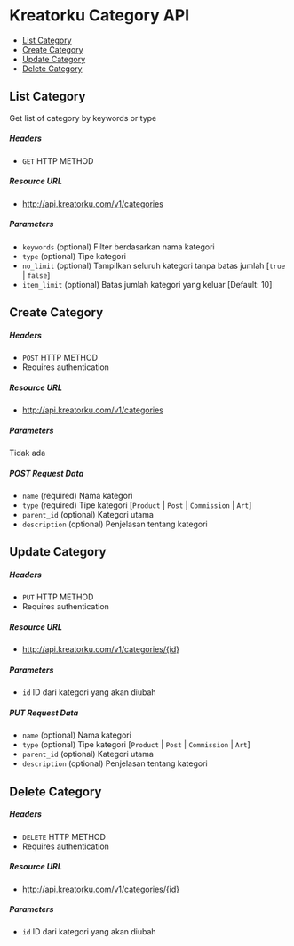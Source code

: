 # Kreatorku Category API
- [List Category](#list-category)
- [Create Category](#create-category)
- [Update Category](#update-category)
- [Delete Category](#delete-category)

## List Category
Get list of category by keywords or type

##### Headers
- `GET` HTTP METHOD

##### Resource URL
- http://api.kreatorku.com/v1/categories

##### Parameters
- `keywords` (optional) Filter berdasarkan nama kategori
- `type` (optional) Tipe kategori
- `no_limit` (optional) Tampilkan seluruh kategori tanpa batas jumlah [`true` | `false`]
- `item_limit` (optional) Batas jumlah kategori yang keluar [Default: 10]

## Create Category

##### Headers
- `POST` HTTP METHOD
- Requires authentication

##### Resource URL
- http://api.kreatorku.com/v1/categories

##### Parameters
Tidak ada

##### POST Request Data
- `name` (required) Nama kategori
- `type` (required) Tipe kategori [`Product` | `Post` | `Commission` | `Art`]
- `parent_id` (optional) Kategori utama
- `description` (optional) Penjelasan tentang kategori

## Update Category

##### Headers
- `PUT` HTTP METHOD
- Requires authentication

##### Resource URL
- http://api.kreatorku.com/v1/categories/{id}

##### Parameters
- `id` ID dari kategori yang akan diubah

##### PUT Request Data
- `name` (optional) Nama kategori
- `type` (optional) Tipe kategori [`Product` | `Post` | `Commission` | `Art`]
- `parent_id` (optional) Kategori utama
- `description` (optional) Penjelasan tentang kategori

## Delete Category

##### Headers
- `DELETE` HTTP METHOD
- Requires authentication

##### Resource URL
- http://api.kreatorku.com/v1/categories/{id}

##### Parameters
- `id` ID dari kategori yang akan diubah